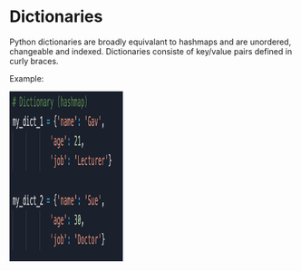 # Dictionaries
Python dictionaries are broadly equivalant to hashmaps and are unordered, changeable and indexed. Dictionaries consiste of key/value pairs defined in curly braces.

Example:

<img src="img/Dictionary.png" width="200" height ="300">